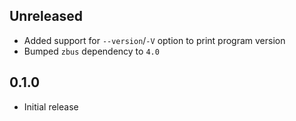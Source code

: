 Unreleased
----------
- Added support for `--version`/`-V` option to print program version
- Bumped `zbus` dependency to `4.0`


0.1.0
-----
- Initial release

